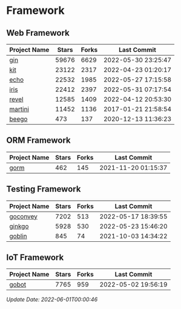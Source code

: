# Framework

## Web Framework
| Project Name | Stars | Forks | Last Commit |
| ------------ | ----- | ----- | ----------- |
| [gin](https://github.com/gin-gonic/gin) | 59676 | 6629 | 2022-05-30 23:25:47 |
| [kit](https://github.com/go-kit/kit) | 23122 | 2317 | 2022-04-23 01:20:17 |
| [echo](https://github.com/labstack/echo) | 22532 | 1985 | 2022-05-27 17:15:58 |
| [iris](https://github.com/kataras/iris) | 22412 | 2397 | 2022-05-31 07:17:54 |
| [revel](https://github.com/revel/revel) | 12585 | 1409 | 2022-04-12 20:53:30 |
| [martini](https://github.com/go-martini/martini) | 11452 | 1136 | 2017-01-21 21:58:54 |
| [beego](https://github.com/astaxie/beego) | 473 | 137 | 2020-12-13 11:36:23 |

## ORM Framework
| Project Name | Stars | Forks | Last Commit |
| ------------ | ----- | ----- | ----------- |
| [gorm](https://github.com/jinzhu/gorm) | 462 | 145 | 2021-11-20 01:15:37 |

## Testing Framework
| Project Name | Stars | Forks | Last Commit |
| ------------ | ----- | ----- | ----------- |
| [goconvey](https://github.com/smartystreets/goconvey) | 7202 | 513 | 2022-05-17 18:39:55 |
| [ginkgo](https://github.com/onsi/ginkgo) | 5928 | 530 | 2022-05-23 15:46:20 |
| [goblin](https://github.com/franela/goblin) | 845 | 74 | 2021-10-03 14:34:22 |

## IoT Framework
| Project Name | Stars | Forks | Last Commit |
| ------------ | ----- | ----- | ----------- |
| [gobot](https://github.com/hybridgroup/gobot) | 7765 | 959 | 2022-05-02 19:56:19 |

*Update Date: 2022-06-01T00:00:46*